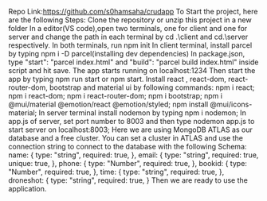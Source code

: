 Repo Link:https://github.com/s0hamsaha/crudapp
To Start the project, here are the following Steps:
Clone the repository or unzip this project in a new folder
In a editor(VS code),open two terminals, one for client and one for server and change the path in each terminal by cd .\client and 
cd.\server respectively.
In both terminals, run npm init
In client terminal, install parcel by typing npm i -D parcel(installing dev dependencies)
In package.json, type "start": "parcel index.html" and "build": "parcel build index.html" inside script and hit save.
The app starts running on localhost:1234
Then start the app by typing npm run start or npm start.
Install react , react-dom, react-router-dom, bootstrap and material ui by following commands:
    npm i react;
    npm i react-dom;
    npm i react-router-dom;
    npm i bootstrap;
    npm i @mui/material @emotion/react @emotion/styled;
    npm install @mui/icons-material;
In server terminal install nodemon by typing npm i nodemon;
In app.js of server, set port number to 8003 and then type nodemon app.js to start server on localhost:8003;
Here we are using MongoDB ATLAS as our database and a free cluster. You can set a cluster in ATLAS and use the connection string to connect to the database with the following Schema:
name: {
    type: "string",
    required: true,
  },
  email: {
    type: "string",
    required: true,
    unique: true,
  },
  phone: {
    type: "Number",
    required: true,
  },
  bookid: {
    type: "Number",
    required: true,
  },
  time: {
    type: "string",
    required: true,
  },
  droneshot: {
    type: "string",
    required: true,
  }
  Then we are ready to use the application.


